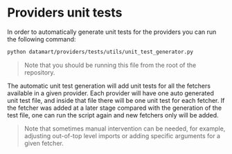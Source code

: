 # Providers unit tests

In order to automatically generate unit tests for the providers you can run the following command:

```bash
python datamart/providers/tests/utils/unit_test_generator.py
```

> Note that you should be running this file from the root of the repository.

The automatic unit test generation will add unit tests for all the fetchers available in a given provider.
Each provider will have one auto generated unit test file, and inside that file there will be one unit test for each fetcher.
If the fetcher was added at a later stage compared with the generation of the test file, one can run the script again and new fetchers only will be added.

> Note that sometimes manual intervention can be needed, for example, adjusting out-of-top level imports or adding specific arguments for a given fetcher.
